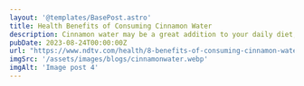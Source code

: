 ```yaml
---
layout: '@templates/BasePost.astro'
title: Health Benefits of Consuming Cinnamon Water
description: Cinnamon water may be a great addition to your daily diet, here's how.
pubDate: 2023-08-24T00:00:00Z
url: "https://www.ndtv.com/health/8-benefits-of-consuming-cinnamon-water-regularly-how-to-make-it-4325154"
imgSrc: '/assets/images/blogs/cinnamonwater.webp'
imgAlt: 'Image post 4'
---
```


